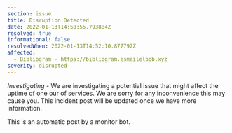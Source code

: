 ```yaml
---
section: issue
title: Disruption Detected
date: 2022-01-13T14:50:55.793884Z
resolved: true
informational: false
resolvedWhen: 2022-01-13T14:52:10.877792Z
affected:
  - Bibliogram - https://bibliogram.esmailelbob.xyz
severity: disrupted
---
```

*Investigating* - We are investigating a potential issue that might affect the uptime of one our of services. We are sorry for any inconvenience this may cause you. This incident post will be updated once we have more information.

This is an automatic post by a monitor bot.
        